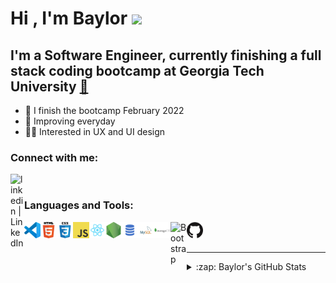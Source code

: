 # Hi , I'm Baylor <img src="https://raw.githubusercontent.com/MartinHeinz/MartinHeinz/master/wave.gif" width="30px">

## I'm a Software Engineer, currently finishing a full stack coding bootcamp at Georgia Tech University [🐝][course]
- 🥳 I finish the bootcamp February 2022 
- 📝 Improving everyday 
- 👨‍🎨 Interested in UX and UI design

### Connect with me:
[<img align="left" alt="linkedin | LinkedIn" width="22px" src="https://cdn.jsdelivr.net/npm/simple-icons@v3/icons/linkedin.svg" />][linkedin]

<br/>

### Languages and Tools:

<img align="left" alt="Visual Studio Code" width="26px" src="https://raw.githubusercontent.com/github/explore/80688e429a7d4ef2fca1e82350fe8e3517d3494d/topics/visual-studio-code/visual-studio-code.png" />
<img align="left" alt="HTML5" width="26px" src="https://raw.githubusercontent.com/github/explore/80688e429a7d4ef2fca1e82350fe8e3517d3494d/topics/html/html.png" />
<img align="left" alt="CSS3" width="26px" src="https://raw.githubusercontent.com/github/explore/80688e429a7d4ef2fca1e82350fe8e3517d3494d/topics/css/css.png" />
<img align="left" alt="JavaScript" width="26px" src="https://raw.githubusercontent.com/github/explore/80688e429a7d4ef2fca1e82350fe8e3517d3494d/topics/javascript/javascript.png" />
<img align="left" alt="React" width="26px" src="https://raw.githubusercontent.com/github/explore/80688e429a7d4ef2fca1e82350fe8e3517d3494d/topics/react/react.png" />
<img align="left" alt="Node.js" width="26px" src="https://raw.githubusercontent.com/github/explore/80688e429a7d4ef2fca1e82350fe8e3517d3494d/topics/nodejs/nodejs.png" />
<img align="left" alt="SQL" width="26px" src="https://raw.githubusercontent.com/github/explore/80688e429a7d4ef2fca1e82350fe8e3517d3494d/topics/sql/sql.png" />
<img align="left" alt="MySQL" width="26px" src="https://raw.githubusercontent.com/github/explore/80688e429a7d4ef2fca1e82350fe8e3517d3494d/topics/mysql/mysql.png" />
<img align="left" alt="MongoDB" width="26px" src="https://raw.githubusercontent.com/github/explore/80688e429a7d4ef2fca1e82350fe8e3517d3494d/topics/mongodb/mongodb.png" />
<img align="left" alt="Bootstrap" width="26px" 
src="https://raw.githubusercontent.com/jmnote/z-icons/master/svg/bootstrap.svg" />
<img align="left" alt="GitHub" width="26px" src="https://raw.githubusercontent.com/github/explore/78df643247d429f6cc873026c0622819ad797942/topics/github/github.png" />

<br />
<br />

---

<details>
  <summary>:zap: Baylor's GitHub Stats</summary>

  ![Baylor's GitHub stats](https://github-readme-stats.vercel.app/api?username=anuraghazra&show_icons=true&theme=radical)

</details>

[course]: https://bootcamp.pe.gatech.edu/coding/landing-ftpt/?s=Google-Unbranded&pkw=%2Bweb%20%2Bdevelop&pcrid=476837252141&pmt=b&utm_source=google&utm_medium=cpc&utm_campaign=GGL%7CGeorgia-Tech%7CSEM%7CCODING%7C-%7COFL%7CTIER-1%7CALL%7CNBD-G%7CBMM%7CPrimary%7CGeneral&utm_term=%2Bweb%20%2Bdevelop&s=google&k=%2Bweb%20%2Bdevelop&utm_adgroupid=116398781950&utm_locationphysicalms=9010941&utm_matchtype=b&utm_network=g&utm_device=c&utm_content=476837252141&utm_placement=&gclid=Cj0KCQiAnuGNBhCPARIsACbnLzo1dDnFT5ZKXQjUuX_x-P9K8fAGthO1dkikFGDMZ9Vqu3ILXOyoTyYaAjz3EALw_wcB&gclsrc=aw.ds
[linkedin]: https://www.linkedin.com/in/baylorhinshaw/
